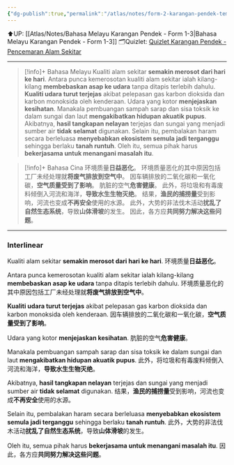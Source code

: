 ```yaml
---
{"dg-publish":true,"permalink":"/atlas/notes/form-2-karangan-pendek-tema-16-pencemaran-alam-sekitar/","noteIcon":""}
---
```


⬆️UP: [[Atlas/Notes/Bahasa Melayu Karangan Pendek - Form 1-3\|Bahasa Melayu Karangan Pendek - Form 1-3]]
🗂️Quizlet: [Quizlet Karangan Pendek - Pencemaran Alam Sekitar](https://quizlet.com/my/996408183/karangan-pendek-pencemaran-alam-sekitar-flash-cards/?i=1vbzw5&x=1qqt)

---

> [!info]+ Bahasa Melayu
Kualiti alam sekitar **semakin merosot dari hari ke hari**. 
Antara punca kemerosotan kualiti alam sekitar ialah kilang-kilang **membebaskan asap ke udara** tanpa ditapis terlebih dahulu. 
**Kualiti udara turut terjejas** akibat pelepasan gas karbon dioksida dan karbon monoksida oleh kenderaan. 
Udara yang kotor **menjejaskan kesihatan**. 
Manakala pembuangan sampah sarap dan sisa toksik ke dalam sungai dan laut **mengakibatkan hidupan akuatik pupus**. 
Akibatnya, **hasil tangkapan nelayan** terjejas dan sungai yang menjadi sumber air **tidak selamat** digunakan. 
Selain itu, pembalakan haram secara berleluasa **menyebabkan ekosistem semula jadi terganggu** sehingga berlaku **tanah runtuh**. 
Oleh itu, semua pihak harus **bekerjasama untuk menangani masalah itu**.

> [!info]+ Bahasa Cina
环境质量**日益恶化**。
环境质量恶化的其中原因包括工厂未经处理就**将废气排放到空气中**。
因车辆排放的二氧化碳和一氧化碳，**空气质量受到了影响**。
肮脏的空气**危害健康**。
此外，将垃圾和有毒废料倾倒入河流和海洋，**导致水生生物灭绝**。
结果，**渔民的捕捞量**受到影响，河流也变成**不再安全**使用的水源。
此外，大势的非法伐木活动**扰乱了自然生态系统**，导致**山体滑坡**的发生。
因此，各方应**共同努力解决这些问题**。


---

### Interlinear

Kualiti alam sekitar **semakin merosot dari hari ke hari**. 
环境质量**日益恶化**。

Antara punca kemerosotan kualiti alam sekitar ialah kilang-kilang **membebaskan asap ke udara** tanpa ditapis terlebih dahulu. 
环境质量恶化的其中原因包括工厂未经处理就**将废气排放到空气中**。

**Kualiti udara turut terjejas** akibat pelepasan gas karbon dioksida dan karbon monoksida oleh kenderaan. 
因车辆排放的二氧化碳和一氧化碳，**空气质量受到了影响**。

Udara yang kotor **menjejaskan kesihatan**. 
肮脏的空气**危害健康**。

Manakala pembuangan sampah sarap dan sisa toksik ke dalam sungai dan laut **mengakibatkan hidupan akuatik pupus**. 
此外，将垃圾和有毒废料倾倒入河流和海洋，**导致水生生物灭绝**。

Akibatnya, **hasil tangkapan nelayan** terjejas dan sungai yang menjadi sumber air **tidak selamat** digunakan. 
结果，**渔民的捕捞量**受到影响，河流也变成**不再安全**使用的水源。

Selain itu, pembalakan haram secara berleluasa **menyebabkan ekosistem semula jadi terganggu** sehingga berlaku **tanah runtuh**. 
此外，大势的非法伐木活动**扰乱了自然生态系统**，导致**山体滑坡**的发生。

Oleh itu, semua pihak harus **bekerjasama untuk menangani masalah itu**.
因此，各方应**共同努力解决这些问题**。